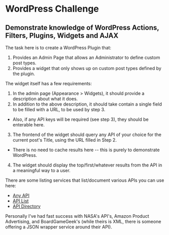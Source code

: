 # WordPress Challenge

## Demonstrate knowledge of WordPress Actions, Filters, Plugins, Widgets and AJAX

The task here is to create a WordPress Plugin that:

1. Provides an Admin Page that allows an Administrator to define custom post types.
2. Provides a widget that only shows up on custom post types defined by the plugin.

The widget itself has a few requirements:

1. In the admin page (Appearance > Widgets), it should provide a description about what it does.
2. In addition to the above description, it should take contain a single field to be filled with a URL, to be used by step 3.
  * Also, if any API keys will be required (see step 3), they should be enterable here.
3. The frontend of the widget should query any API of your choice for the current post's Title, using the URL filled in Step 2.
  * There is no need to cache results here -- this is purely to demonstrate WordPress.
4. The widget should display the top/first/whatever results from the API in a meaningful way to a user.

There are some listing services that list/document various APIs you can use here:

* [Any API](https://any-api.com)
* [API List](https://apilist.fun)
* [API Directory](https://www.programmableweb.com/apis/directory)

Personally I've had fast success with NASA's API's, Amazon Product Advertising, and BoardGameGeek's (while theirs is XML, there is someone offering a JSON wrapper service around their API).
